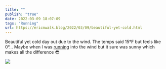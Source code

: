 ```yaml
---
title: ""
publish: "true"
date: 2022-03-09 18:07:09
tags: "Running"
url: https://ericmwalk.blog/2022/03/09/beautiful-yet-cold.html
---
```


Beautiful yet cold day out due to the wind. The temps said 15°F but feels like 0°… Maybe when I was [running](http://www.strava.com/activities/6798445894) into the wind but it sure was sunny which makes all the difference 😎

![](https://ericmwalk.blog/uploads/2022/a7c119402e.jpg)